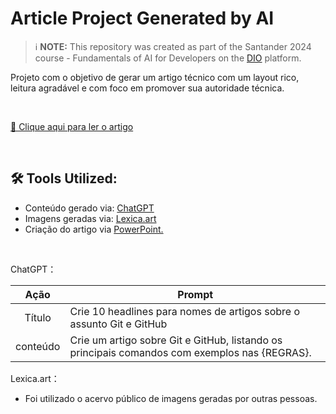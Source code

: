 # Article Project Generated by AI


 > ℹ️ **NOTE:** This repository was created as part of the Santander 2024 course - Fundamentals of AI for Developers on the [DIO](https://dio.me) platform.


Projeto com o objetivo de gerar um artigo técnico com um layout rico, leitura agradável e com foco em promover sua autoridade técnica.

<br>

<a href="https://web.dio.me/articles/git-vs-github-entenda-a-diferenca-e-como-utilizar-cada-um?back=%2Farticles&page=1&order=oldest"> 📃 Clique aqui para ler o artigo</a>

<br>

## 🛠️ Tools Utilized:

- Conteúdo gerado via: [ChatGPT](https://chat.openai.com/)
- Imagens geradas via: [Lexica.art](https://lexica.art/)
- Criação do artigo via [PowerPoint.](https://www.microsoft.com/en/microsoft-365/powerpoint)

<br>


ChatGPT：

|   Ação   | Prompt                                                                                                                                                                                                                                                                     
| :------: | -------------------------------------------------------------------------------------------------------------------------------------------------------------------------------------------------------------------------------------------------------------- |
|  Título  | Crie 10 headlines para nomes de artigos sobre o assunto Git e GitHub                                                                                                                                                                                 
| conteúdo | Crie um artigo sobre Git e GitHub, listando os principais comandos com exemplos nas {REGRAS}.|


Lexica.art：

- Foi utilizado o acervo público de imagens geradas por outras pessoas.



